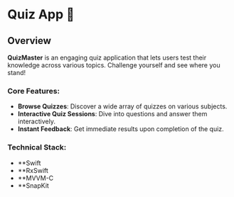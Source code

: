 # Quiz App 🧠

## Overview
**QuizMaster** is an engaging quiz application that lets users test their knowledge across various topics. Challenge yourself and see where you stand!

### Core Features:
- **Browse Quizzes**: Discover a wide array of quizzes on various subjects.
- **Interactive Quiz Sessions**: Dive into questions and answer them interactively.
- **Instant Feedback**: Get immediate results upon completion of the quiz.

### Technical Stack:
- **Swift
- **RxSwift
- **MVVM-C
- **SnapKit
